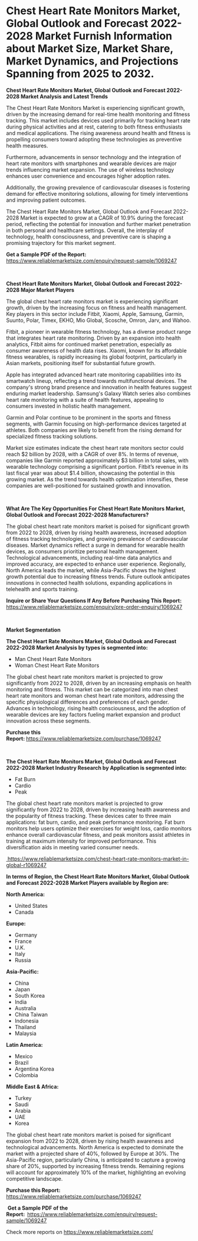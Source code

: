 <p><h1>Chest Heart Rate Monitors Market, Global Outlook and Forecast 2022-2028 Market Furnish Information about Market Size, Market Share, Market Dynamics, and Projections Spanning from 2025 to 2032.</h1></p><p><strong>Chest Heart Rate Monitors Market, Global Outlook and Forecast 2022-2028 Market Analysis and Latest Trends</strong></p>
<p><p>The Chest Heart Rate Monitors Market is experiencing significant growth, driven by the increasing demand for real-time health monitoring and fitness tracking. This market includes devices used primarily for tracking heart rate during physical activities and at rest, catering to both fitness enthusiasts and medical applications. The rising awareness around health and fitness is propelling consumers toward adopting these technologies as preventive health measures. </p><p>Furthermore, advancements in sensor technology and the integration of heart rate monitors with smartphones and wearable devices are major trends influencing market expansion. The use of wireless technology enhances user convenience and encourages higher adoption rates. </p><p>Additionally, the growing prevalence of cardiovascular diseases is fostering demand for effective monitoring solutions, allowing for timely interventions and improving patient outcomes. </p><p>The Chest Heart Rate Monitors Market, Global Outlook and Forecast 2022-2028 Market is expected to grow at a CAGR of 10.9% during the forecast period, reflecting the potential for innovation and further market penetration in both personal and healthcare settings. Overall, the interplay of technology, health consciousness, and preventive care is shaping a promising trajectory for this market segment.</p></p>
<p><strong>Get a Sample PDF of the Report:&nbsp;</strong> <a href="https://www.reliablemarketsize.com/enquiry/request-sample/1069247?utm_campaign=3072&utm_medium=2&utm_source=Github&utm_content=ia&utm_term=21032025&utm_id=chest-heart-rate-monitors-market-global-outlook-and-forecast-2022-2028">https://www.reliablemarketsize.com/enquiry/request-sample/1069247</a></p>
<p>&nbsp;</p>
<p><strong>Chest Heart Rate Monitors Market, Global Outlook and Forecast 2022-2028 Major Market Players</strong></p>
<p><p>The global chest heart rate monitors market is experiencing significant growth, driven by the increasing focus on fitness and health management. Key players in this sector include Fitbit, Xiaomi, Apple, Samsung, Garmin, Suunto, Polar, Timex, EKHO, Mio Global, Scosche, Omron, Jarv, and Wahoo.</p><p>Fitbit, a pioneer in wearable fitness technology, has a diverse product range that integrates heart rate monitoring. Driven by an expansion into health analytics, Fitbit aims for continued market penetration, especially as consumer awareness of health data rises. Xiaomi, known for its affordable fitness wearables, is rapidly increasing its global footprint, particularly in Asian markets, positioning itself for substantial future growth.</p><p>Apple has integrated advanced heart rate monitoring capabilities into its smartwatch lineup, reflecting a trend towards multifunctional devices. The company's strong brand presence and innovation in health features suggest enduring market leadership. Samsung's Galaxy Watch series also combines heart rate monitoring with a suite of health features, appealing to consumers invested in holistic health management.</p><p>Garmin and Polar continue to be prominent in the sports and fitness segments, with Garmin focusing on high-performance devices targeted at athletes. Both companies are likely to benefit from the rising demand for specialized fitness tracking solutions.</p><p>Market size estimates indicate the chest heart rate monitors sector could reach $2 billion by 2028, with a CAGR of over 8%. In terms of revenue, companies like Garmin reported approximately $3 billion in total sales, with wearable technology comprising a significant portion. Fitbit’s revenue in its last fiscal year was about $1.4 billion, showcasing the potential in this growing market. As the trend towards health optimization intensifies, these companies are well-positioned for sustained growth and innovation.</p></p>
<p>&nbsp;</p>
<p><strong>What Are The Key Opportunities For Chest Heart Rate Monitors Market, Global Outlook and Forecast 2022-2028 Manufacturers?</strong></p>
<p><p>The global chest heart rate monitors market is poised for significant growth from 2022 to 2028, driven by rising health awareness, increased adoption of fitness tracking technologies, and growing prevalence of cardiovascular diseases. Market dynamics reflect a surge in demand for wearable health devices, as consumers prioritize personal health management. Technological advancements, including real-time data analytics and improved accuracy, are expected to enhance user experience. Regionally, North America leads the market, while Asia-Pacific shows the highest growth potential due to increasing fitness trends. Future outlook anticipates innovations in connected health solutions, expanding applications in telehealth and sports training.</p></p>
<p><strong>Inquire or Share Your Questions If Any Before Purchasing This Report:</strong> <a href="https://www.reliablemarketsize.com/enquiry/pre-order-enquiry/1069247?utm_campaign=3072&utm_medium=2&utm_source=Github&utm_content=ia&utm_term=21032025&utm_id=chest-heart-rate-monitors-market-global-outlook-and-forecast-2022-2028">https://www.reliablemarketsize.com/enquiry/pre-order-enquiry/1069247</a></p>
<p>&nbsp;</p>
<p><strong>Market Segmentation</strong></p>
<p><strong>The Chest Heart Rate Monitors Market, Global Outlook and Forecast 2022-2028 Market Analysis by types is segmented into:</strong></p>
<p><ul><li>Man Chest Heart Rate Monitors</li><li>Woman Chest Heart Rate Monitors</li></ul></p>
<p><p>The global chest heart rate monitors market is projected to grow significantly from 2022 to 2028, driven by an increasing emphasis on health monitoring and fitness. This market can be categorized into man chest heart rate monitors and woman chest heart rate monitors, addressing the specific physiological differences and preferences of each gender. Advances in technology, rising health consciousness, and the adoption of wearable devices are key factors fueling market expansion and product innovation across these segments.</p></p>
<p><strong>Purchase this Report:&nbsp;</strong><a href="https://www.reliablemarketsize.com/purchase/1069247?utm_campaign=3072&utm_medium=2&utm_source=Github&utm_content=ia&utm_term=21032025&utm_id=chest-heart-rate-monitors-market-global-outlook-and-forecast-2022-2028">https://www.reliablemarketsize.com/purchase/1069247</a></p>
<p>&nbsp;</p>
<p><strong>The Chest Heart Rate Monitors Market, Global Outlook and Forecast 2022-2028 Market Industry Research by Application is segmented into:</strong></p>
<p><ul><li>Fat Burn</li><li>Cardio</li><li>Peak</li></ul></p>
<p><p>The global chest heart rate monitors market is projected to grow significantly from 2022 to 2028, driven by increasing health awareness and the popularity of fitness tracking. These devices cater to three main applications: fat burn, cardio, and peak performance monitoring. Fat burn monitors help users optimize their exercises for weight loss, cardio monitors enhance overall cardiovascular fitness, and peak monitors assist athletes in training at maximum intensity for improved performance. This diversification aids in meeting varied consumer needs.</p></p>
<p><a href="https://www.reliablemarketsize.com/chest-heart-rate-monitors-market-in-global-r1069247?utm_campaign=3072&utm_medium=2&utm_source=Github&utm_content=ia&utm_term=21032025&utm_id=chest-heart-rate-monitors-market-global-outlook-and-forecast-2022-2028">&nbsp;https://www.reliablemarketsize.com/chest-heart-rate-monitors-market-in-global-r1069247</a></p>
<p><strong>In terms of Region, the Chest Heart Rate Monitors Market, Global Outlook and Forecast 2022-2028 Market Players available by Region are:</strong></p>
<p>
    <p> <strong> North America: </strong>
        <ul>
            <li>United States</li>
            <li>Canada</li>
        </ul>
        </p> 
    <p> <strong> Europe: </strong>
        <ul>
            <li>Germany</li>
            <li>France</li>
            <li>U.K.</li>
            <li>Italy</li>
            <li>Russia</li>
        </ul>
        </p> 
    <p> <strong> Asia-Pacific: </strong>
        <ul>
            <li>China</li>
            <li>Japan</li>
            <li>South Korea</li>
            <li>India</li>
            <li>Australia</li>
            <li>China Taiwan</li>
            <li>Indonesia</li>
            <li>Thailand</li>
            <li>Malaysia</li>
        </ul>
        </p> 
    <p> <strong> Latin America: </strong>
        <ul>
            <li>Mexico</li>
            <li>Brazil</li>
            <li>Argentina Korea</li>
            <li>Colombia</li>
        </ul>
        </p> 
    <p> <strong> Middle East & Africa: </strong>
        <ul>
            <li>Turkey</li>
            <li>Saudi</li>
            <li>Arabia</li>
            <li>UAE</li>
            <li>Korea</li>
        </ul>
    </p>
    </p>
<p><p>The global chest heart rate monitors market is poised for significant expansion from 2022 to 2028, driven by rising health awareness and technological advancements. North America is expected to dominate the market with a projected share of 40%, followed by Europe at 30%. The Asia-Pacific region, particularly China, is anticipated to capture a growing share of 20%, supported by increasing fitness trends. Remaining regions will account for approximately 10% of the market, highlighting an evolving competitive landscape.</p></p>
<p><strong>Purchase this Report: </strong><a href="https://www.reliablemarketsize.com/purchase/1069247?utm_campaign=3072&utm_medium=2&utm_source=Github&utm_content=ia&utm_term=21032025&utm_id=chest-heart-rate-monitors-market-global-outlook-and-forecast-2022-2028">https://www.reliablemarketsize.com/purchase/1069247</a></p>
<p>&nbsp;<strong>Get a Sample PDF of the Report:&nbsp;&nbsp;</strong><a href="https://www.reliablemarketsize.com/enquiry/request-sample/1069247?utm_campaign=3072&utm_medium=2&utm_source=Github&utm_content=ia&utm_term=21032025&utm_id=chest-heart-rate-monitors-market-global-outlook-and-forecast-2022-2028">https://www.reliablemarketsize.com/enquiry/request-sample/1069247</a></p>
<p><strong></strong></p>
<p>Check more reports on <a href="https://www.reliablemarketsize.com/?utm_campaign=3072&utm_medium=2&utm_source=Github&utm_content=ia&utm_term=21032025&utm_id=chest-heart-rate-monitors-market-global-outlook-and-forecast-2022-2028">https://www.reliablemarketsize.com/</a></p>